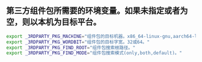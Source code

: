 
## 第三方组件包所需要的环境变量。如果未指定或者为空，则以本机为目标平台。
```bash
export _3RDPARTY_PKG_MACHINE="组件包的目标机器。x86_64-linux-gnu,aarch64-linux-gnu,arm-linux-gnu等。"
export _3RDPARTY_PKG_WORDBIT="组件包的目标字宽。32或64。"
export _3RDPARTY_PKG_FIND_ROOT="组件包搜索根路径。"
export _3RDPARTY_PKG_FIND_MODE="组件包搜索模式(only,both,default)。"
```
